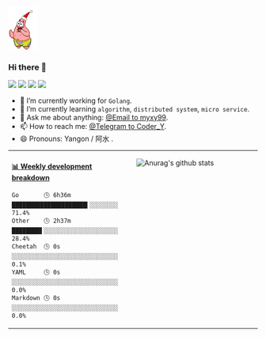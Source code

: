 
![](img/pdx.gif)

### Hi there 👋

![](https://img.shields.io/badge/win10-Development-d0d1d4)
![](https://img.shields.io/badge/Go-1.15-1cadd5)
![](https://img.shields.io/badge/php-7.1.3-9cf)
![](https://img.shields.io/badge/python-3.6-blue)

- 🔭 I’m currently working for `Golang`.
- 🌱 I’m currently learning `algorithm`, `distributed system`, `micro service`.
- 💬 Ask me about anything: [@Email to myxy99](mailto:myxy99@foxmail.com).
- 📫 How to reach me: [@Telegram to Coder_Y](https://t.me/Coder_Y).
- 😄 Pronouns: Yangon / 阿水 .


<table>
<tr>
<td valign="top" width="50%">

<!-- waka-box start -->
#### <a href="https://gist.github.com/23ef67b8e95d222f7cce6108ea97f5f6" target="_blank">📊 Weekly development breakdown</a>
```text
Go       🕓 6h36m █████████████████████▍░░░░░░░░ 71.4%
Other    🕓 2h37m ████████▌░░░░░░░░░░░░░░░░░░░░░ 28.4%
Cheetah  🕓 0s    ░░░░░░░░░░░░░░░░░░░░░░░░░░░░░░  0.1%
YAML     🕓 0s    ░░░░░░░░░░░░░░░░░░░░░░░░░░░░░░  0.0%
Markdown 🕓 0s    ░░░░░░░░░░░░░░░░░░░░░░░░░░░░░░  0.0%
```
<!-- Powered by https://github.com/YouEclipse/waka-box-go . -->
<!-- waka-box end -->

</td>

<td valign="top" width="50%">

![Anurag's github stats](https://github-readme-stats.myxy99.vercel.app/api?username=myxy99&show_icons=true)

</td>
</tr>
</table>
